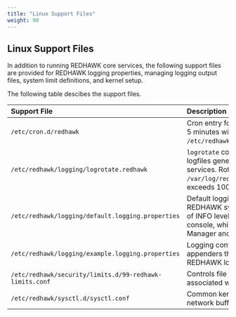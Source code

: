 ```yaml
---
title: "Linux Support Files"
weight: 90
---
```



## Linux Support Files

In addition to running REDHAWK core services, the following support files are provided for REDHAWK logging properties, managing logging output files, system limit definitions, and kernel setup.

The following table descibes the support files.

| **Support File**                                        | **Description**                                        |
| :------------------------------------------------------ | :----------------------------------------------------- |
| `/etc/cron.d/redhawk`                                   | Cron entry for root to run `logrotate` every 5 minutes with the configuration file `/etc/redhawk/logging/logrotate.redhawk`.             |
| `/etc/redhawk/logging/logrotate.redhawk`                | `logrotate` configuration file to manage logfiles generated from REDHAWK services. Rotates all files in `/var/log/redhawk/*.log` when size exceeds 100 MB. |
| `/etc/redhawk/logging/default.logging.properties`       | Default logging configuration for a REDHAWK system. Defines all messages of INFO level or higher to append to the console, which is captured by the Domain Manager and Device Manager services. |
| `/etc/redhawk/logging/example.logging.properties`       | Logging configuration with example appenders that are supported by the REDHAWK logging subsystem. |
| `/etc/redhawk/security/limits.d/99-redhawk-limits.conf` | Controls file and process limits associated with the `redhawk` group. |
| `/etc/redhawk/sysctl.d/sysctl.conf`                     | Common kernel tuning parameters for network buffers and core file generation. |
